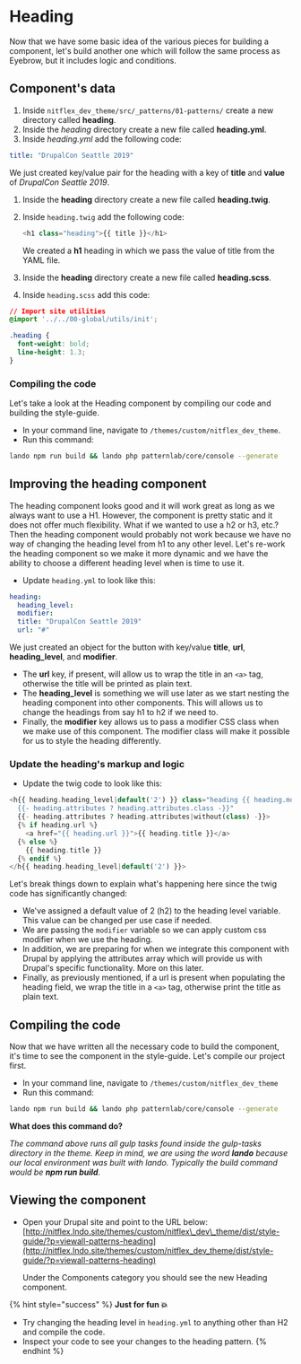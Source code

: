 # Heading

Now that we have some basic idea of the various pieces for building a component, let's build another one which will follow the same process as Eyebrow, but it includes logic and conditions.

## Component's data

1. Inside `nitflex_dev_theme/src/_patterns/01-patterns/` create a new directory called **heading**.
2. Inside the _heading_ directory create a new file called **heading.yml**.
3. Inside _heading.yml_ add the following code:

```yaml
title: "DrupalCon Seattle 2019"
```

We just created key/value pair for the heading with a key of **title** and **value** of _DrupalCon Seattle 2019_.

1. Inside the **heading** directory create a new file called **heading.twig**.
2. Inside `heading.twig` add the following code:

   ```php
   <h1 class="heading">{{ title }}</h1>
   ```

   We created a **h1** heading in which we pass the value of title from the YAML file.

3. Inside the **heading** directory create a new file called **heading.scss**.
4. Inside `heading.scss` add this code:

```css
// Import site utilities
@import '../../00-global/utils/init';

.heading {
  font-weight: bold;
  line-height: 1.3;
}
```

### Compiling the code

Let's take a look at the Heading component by compiling our code and building the style-guide.

* In your command line, navigate to `/themes/custom/nitflex_dev_theme`.
* Run this command:

```bash
lando npm run build && lando php patternlab/core/console --generate
```

## Improving the heading component

The heading component looks good and it will work great as long as we always want to use a H1. However, the component is pretty static and it does not offer much flexibility. What if we wanted to use a h2 or h3, etc.? Then the heading component would probably not work because we have no way of changing the heading level from h1 to any other level. Let's re-work the heading component so we make it more dynamic and we have the ability to choose a different heading level when is time to use it.

* Update `heading.yml` to look like this:

```yaml
heading:
  heading_level:
  modifier:
  title: "DrupalCon Seattle 2019"
  url: "#"
```

We just created an object for the button with key/value **title**, **url**, **heading\_level**, and **modifier**.

* The **url** key, if present, will allow us to wrap the title in an `<a>` tag, otherwise the title will be printed as plain text.
* The **heading\_level** is something we will use later as we start nesting the heading component into other components. This will allows us to change the headings from say h1 to h2 if we need to.
* Finally, the **modifier** key allows us to pass a modifier CSS class when we make use of this component. The modifier class will make it possible for us to style the heading differently.

### Update the heading's markup and logic

* Update the twig code to look like this:

```php
<h{{ heading.heading_level|default('2') }} class="heading {{ heading.modifier ? ' ' ~ heading.modifier }}
  {{- heading.attributes ? heading.attributes.class -}}"
  {{- heading.attributes ? heading.attributes|without(class) -}}>
  {% if heading.url %}
    <a href="{{ heading.url }}">{{ heading.title }}</a>
  {% else %}
    {{ heading.title }}
  {% endif %}
</h{{ heading.heading_level|default('2') }}>
```

Let's break things down to explain what's happening here since the twig code has significantly changed:

* We've assigned a default value of 2 \(h2\) to the heading level variable. This value can be changed per use case if needed.
* We are passing the `modifier` variable so we can apply custom css modifier when we use the heading.
* In addition, we are preparing for when we integrate this component with Drupal by applying the attributes array which will provide us with Drupal's specific functionality. More on this later.
* Finally, as previously mentioned, if a url is present when populating the heading field, we wrap the title in a `<a>` tag, otherwise print the title as plain text.

## Compiling the code

Now that we have written all the necessary code to build the component, it's time to see the component in the style-guide. Let's compile our project first.

* In your command line, navigate to `/themes/custom/nitflex_dev_theme`
* Run this command:

```bash
lando npm run build && lando php patternlab/core/console --generate
```

**What does this command do?**

_The command above runs all gulp tasks found inside the gulp-tasks directory in the theme. Keep in mind, we are using the word **lando** because our local environment was built with lando. Typically the build command would be **npm run build**._

## Viewing the component

* Open your Drupal site and point to the URL below:   
  [http://nitflex.lndo.site/themes/custom/nitflex\_dev\_theme/dist/style-guide/?p=viewall-patterns-heading](http://nitflex.lndo.site/themes/custom/nitflex_dev_theme/dist/style-guide/?p=viewall-patterns-heading)

  
  Under the Components category you should see the new Heading component.

{% hint style="success" %}
**Just for fun 💥**

* Try changing the heading level in `heading.yml` to anything other than H2 and compile the code.
* Inspect your code to see your changes to the heading pattern.
{% endhint %}

